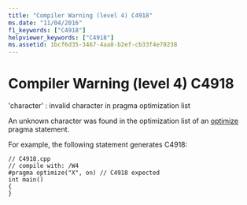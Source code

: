 ```yaml
---
title: "Compiler Warning (level 4) C4918"
ms.date: "11/04/2016"
f1_keywords: ["C4918"]
helpviewer_keywords: ["C4918"]
ms.assetid: 1bcf6d35-3467-4aa8-b2ef-cb33f4e70238
---
```

# Compiler Warning (level 4) C4918

'character' : invalid character in pragma optimization list

An unknown character was found in the optimization list of an [optimize](../../preprocessor/optimize.md) pragma statement.

For example, the following statement generates C4918:

```
// C4918.cpp
// compile with: /W4
#pragma optimize("X", on) // C4918 expected
int main()
{
}
```